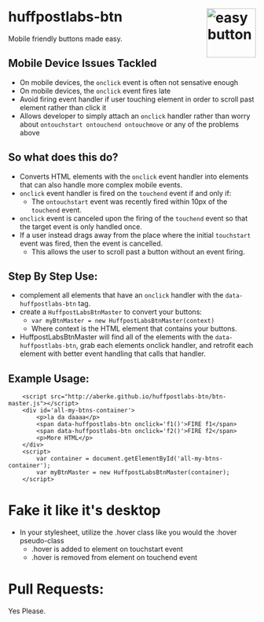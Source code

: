 <img width='100px' src="https://lh6.ggpht.com/A-yid4qbc4wci0KS4jls8roFYv3lMkFXYlisLryRxHBzEIwmadqX3Lc6OZNocQkBXB0=w300"
 alt="easy button" align="right" />
huffpostlabs-btn
================

Mobile friendly buttons made easy.

Mobile Device Issues Tackled
---
- On mobile devices, the ```onclick``` event is often not sensative enough
- On mobile devices, the ```onclick``` event fires late
- Avoid firing event handler if user touching element in order to scroll past element rather than click it
- Allows developer to simply attach an ```onclick``` handler rather than worry about ```ontouchstart ontouchend ontouchmove``` or any of the problems above

So what does this do?
---
- Converts HTML elements with the ```onclick``` event handler into elements that can also handle more complex mobile events.
- ```onclick``` event handler is fired on the ```touchend``` event if and only if:
	- The ```ontouchstart``` event was recently fired within 10px of the ```touchend``` event.
- ```onclick``` event is canceled upon the firing of the ```touchend``` event so that the target event is only handled once.
- If a user instead drags away from the place where the initial ```touchstart``` event was fired, then the event is cancelled.
	- This allows the user to scroll past a button without an event firing.

Step By Step Use:
---
- complement all elements that have an ```onclick``` handler with the ```data-huffpostlabs-btn``` tag.
- create a ```HuffpostLabsBtnMaster``` to convert your buttons: 
	- ```var myBtnMaster = new HuffpostLabsBtnMaster(context)``` 
	- Where context is the HTML element that contains your buttons.
- HuffpostLabsBtnMaster will find all of the elements with the ```data-huffpostlabs-btn```, grab each elements onclick handler, and retrofit each element with better event handling that calls that handler.

Example Usage:
---
```
	<script src="http://aberke.github.io/huffpostlabs-btn/btn-master.js"></script>
	<div id='all-my-btns-container'>
		<p>la da daaaa</p>
		<span data-huffpostlabs-btn onclick='f1()'>FIRE f1</span>
		<span data-huffpostlabs-btn onclick='f2()'>FIRE f2</span>
		<p>More HTML</p>
	</div>
	<script>
		var container = document.getElementById('all-my-btns-container');
		var myBtnMaster = new HuffpostLabsBtnMaster(container);
	</script>
```

Fake it like it's desktop
===
- In your stylesheet, utilize the .hover class like you would the :hover pseudo-class
	- .hover is added to element on touchstart event
	- .hover is removed from element on touchend event

Pull Requests:
===
Yes Please.


